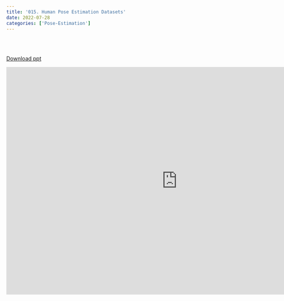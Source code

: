 ```yaml
---
title: '015. Human Pose Estimation Datasets'
date: 2022-07-28 
categories: ['Pose-Estimation']
---
```


<br><br>

[Download ppt](/ppt/15.pptx)

<center>
<iframe src="https://docs.google.com/presentation/d/e/2PACX-1vQouWiipyts90l-Et91e8kpU5XYA8nCZlHMWFpfZ4v0GUZlms8fvS3T0D93mLuQHg/embed?start=false&loop=false&delayms=3000" frameborder="0" width="900" height="600" allowfullscreen="true" mozallowfullscreen="true" webkitallowfullscreen="true min-width="350px"></iframe>
</center>

<br>

<script src="https://utteranc.es/client.js"
        repo="RTOS-KGU/RTOS-utterances-comment"
        issue-term="pathname"
        label="Comment"
        theme="github-light"
        crossorigin="anonymous"
        async>
</script>